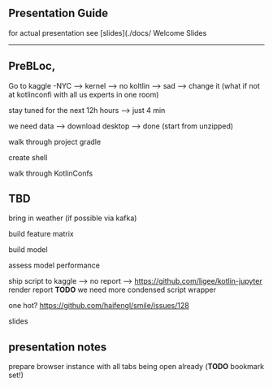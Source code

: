 ## Presentation Guide

for actual presentation see [slides](./docs/
Welcome Slides

---


## PreBLoc,


Go to kaggle -NYC --> kernel --> no koltlin --> sad --> change it (what if not at kotlinconfi with all us experts in one room)

stay tuned for the next 12h hours --> just 4 min

we need data --> download desktop --> done (start from unzipped)

walk through project gradle

create shell

walk through KotlinConfs

## TBD

bring in weather (if possible via kafka)

build feature matrix

build model

assess model performance

ship script to kaggle --> no report --> https://github.com/ligee/kotlin-jupyter
render report **TODO** we need more condensed script wrapper


one hot? https://github.com/haifengl/smile/issues/128

slides


## presentation notes

prepare browser instance with all tabs being open already (**TODO** bookmark set!)
